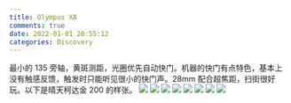 ```yaml
---
title: Olympus XA
comments: true
date: 2022-01-01 20:55:12
categories: Discovery
---
```

最小的 135 旁轴，黄斑测距，光圈优先自动快门。机器的快门有点特色，基本上没有触感反馈，触发时只能听见很小的快门声。28mm 配合超焦距，扫街很好玩。以下是晴天柯达金 200 的样张。
![](https://cdn.jsdelivr.net/gh/gaoryrt/f/202201012117597.jpg)
![](https://cdn.jsdelivr.net/gh/gaoryrt/f/202201012117353.jpg)
![](https://cdn.jsdelivr.net/gh/gaoryrt/f/202201012117929.jpg)
![](https://cdn.jsdelivr.net/gh/gaoryrt/f/202201012112712.jpg)
![](https://cdn.jsdelivr.net/gh/gaoryrt/f/202201012112241.jpg)
![](https://cdn.jsdelivr.net/gh/gaoryrt/f/202201012112482.jpg)
![](https://cdn.jsdelivr.net/gh/gaoryrt/f/202201012112448.jpg)
![](https://cdn.jsdelivr.net/gh/gaoryrt/f/202201012111055.jpg)

